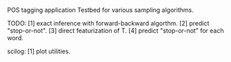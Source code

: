 POS tagging application
Testbed for various sampling algorithms.

TODO:
[1] exact inference with forward-backward algorthm.
[2] predict "stop-or-not".
[3] direct featurization of T. 
[4] predict "stop-or-not" for each word. 

scilog:
[1] plot utilities. 

